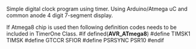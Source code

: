 
Simple digital clock program using timer.
Using Arduino/Atmega uC and common anode 4 digit 7-segment display.

If Atmega8 chip is used then following definition codes needs to be included in TimerOne Class.
    #if defined(__AVR_ATmega8__)
    #define TIMSK1 TIMSK
    #define GTCCR SFIOR
    #define PSRSYNC PSR10
    #endif
